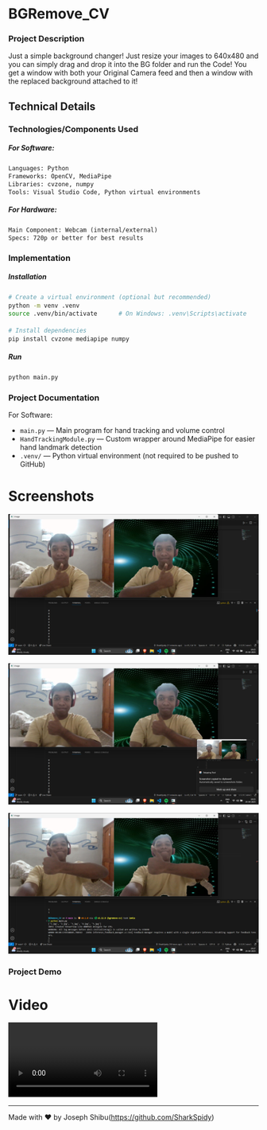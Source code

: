 # BGRemove_CV

### Project Description
Just a simple background changer! Just resize your images to 640x480 and you can simply drag and drop it into the BG folder and run the Code! You get a window with both your Original Camera feed and then a window with the replaced background attached to it!

## Technical Details
### Technologies/Components Used
##### For Software:
    Languages: Python
    Frameworks: OpenCV, MediaPipe
    Libraries: cvzone, numpy
    Tools: Visual Studio Code, Python virtual environments

##### For Hardware:
    Main Component: Webcam (internal/external)
    Specs: 720p or better for best results


### Implementation
##### Installation
```bash
# Create a virtual environment (optional but recommended)
python -m venv .venv
source .venv/bin/activate      # On Windows: .venv\Scripts\activate

# Install dependencies
pip install cvzone mediapipe numpy
```
##### Run  
```bash
python main.py
```


### Project Documentation
For Software:
- `main.py` — Main program for hand tracking and volume control  
- `HandTrackingModule.py` — Custom wrapper around MediaPipe for easier hand landmark detection  
- `.venv/` — Python virtual environment (not required to be pushed to GitHub)  


# Screenshots
![Screenshot1](https://github.com/SharkSpidy/BGRemove_CV/blob/main/Media/Screenshot%202025-04-25%20191532.png)

![Screenshot2](https://github.com/SharkSpidy/BGRemove_CV/blob/main/Media/Screenshot%202025-04-25%20191542.png)

![Screenshot3](https://github.com/SharkSpidy/BGRemove_CV/blob/main/Media/Screenshot%202025-04-25%20191741.png)

### Project Demo
# Video
![Video](https://github.com/SharkSpidy/BGRemove_CV/blob/main/Media/Screen%20Recording%202025-04-25%20191637.mp4)

---
Made with ❤️ by Joseph Shibu(https://github.com/SharkSpidy)
